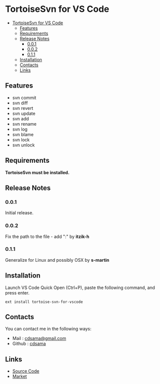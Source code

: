 # TortoiseSvn for VS Code
<!-- TOC -->

- [TortoiseSvn for VS Code](#tortoisesvn-for-vs-code)
    - [Features](#features)
    - [Requirements](#requirements)
    - [Release Notes](#release-notes)
        - [0.0.1](#001)
        - [0.0.2](#002)
        - [0.1.1](#011)
    - [Installation](#installation)
    - [Contacts](#contacts)
    - [Links](#links)

<!-- /TOC -->
## Features

* svn commit
* svn diff
* svn revert
* svn update
* svn add
* svn rename
* svn log
* svn blame
* svn lock
* svn unlock

## Requirements

**TortoiseSvn must be installed.**

## Release Notes

### 0.0.1

Initial release.

### 0.0.2

Fix the path to the file - add ":"  by **itzik-h** 

### 0.1.1

Generalize for Linux and possibly OSX  by **s-martin** 


## Installation
Launch VS Code Quick Open (Ctrl+P), paste the following command, and press enter.
```
ext install tortoise-svn-for-vscode
```

## Contacts
You can contact me in the following ways: 
- Mail : [cdsama@gmail.com](mailto:cdsama@gmail.com)
- Github : [cdsama](https://github.com/cdsama)

## Links
- [Source Code](https://github.com/cdsama/tortoise-svn-for-vscode)
- [Market](https://marketplace.visualstudio.com/items/cdsama.tortoise-svn-for-vscode)